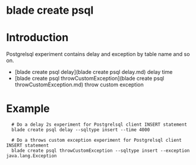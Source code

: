 # blade create psql

# **Introduction**
Postgrelsql experiment contains delay and exception by table name and so on.
* [blade create psql delay](blade create psql delay.md)	delay time
* [blade create psql throwCustomException](blade create psql throwCustomException.md)	throw custom exception


# **Example**
````
  # Do a delay 2s experiment for Postgrelsql client INSERT statement
  blade create psql delay --sqltype insert --time 4000

  # Do a throws custom exception experiment for Postgrelsql client INSERT statement
  blade create psql throwCustomException --sqltype insert --exception java.lang.Exception

````

